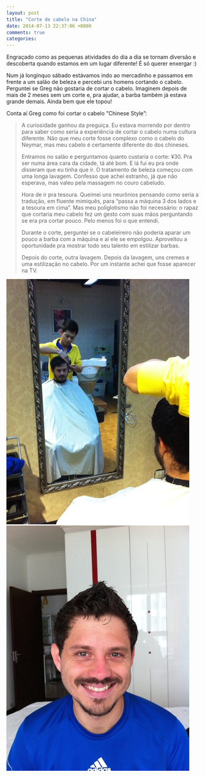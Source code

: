 ```yaml
---
layout: post
title: "Corte de cabelo na China"
date: 2014-07-13 22:37:06 +0800
comments: true
categories: 
---
```

Engraçado como as pequenas atividades do dia a dia se tornam diversão e descoberta quando estamos em um lugar diferente! É só querer enxergar :)

Num já longínquo sábado estávamos indo ao mercadinho e passamos em frente a um salão de beleza e percebi uns homens cortando o cabelo. Perguntei se Greg não gostaria de cortar o cabelo. Imaginem depois de mais de 2 meses sem um corte e, pra ajudar, a barba também já estava grande demais. Ainda bem que ele topou!

Conta aí Greg como foi cortar o cabelo "Chinese Style”:

> A curiosidade ganhou da preguiça. Eu estava morrendo por dentro para saber como seria a experiência de cortar o cabelo numa cultura diferente. Não que meu corte fosse complexo como o cabelo do Neymar, mas meu cabelo é certamente diferente do dos chineses.
> 
> Entramos no salão e perguntamos quanto custaria o corte: ¥30. Pra ser numa área cara da cidade, tá até bom. E lá fui eu pra onde disseram que eu tinha que ir. O tratamento de beleza começou com uma longa lavagem. Confesso que achei estranho, já que não esperava, mas valeu pela massagem no couro cabeludo.
> 
> Hora de ir pra tesoura. Queimei uns neurônios pensando como seria a tradução, em fluente mimiquês, para “passa a máquina 3 dos lados e a tesoura em cima”. Mas meu poliglotismo não foi necessário: o rapaz que cortaria meu cabelo fez um gesto com suas mãos perguntando se era pra cortar pouco. Pelo menos foi o que entendi.
> 
> Durante o corte, perguntei se o cabeleireiro não poderia aparar um pouco a barba com a máquina e aí ele se empolgou. Aproveitou a oportunidade pra mostrar todo seu talento em estilizar barbas.
> 
> Depois do corte, outra lavagem. Depois da lavagem, uns cremes e uma estilização no cabelo. Por um instante achei que fosse aparecer na TV.

![Durante](/images/cabelo/durante.jpg)
![Depois](/images/cabelo/depois.jpg)
